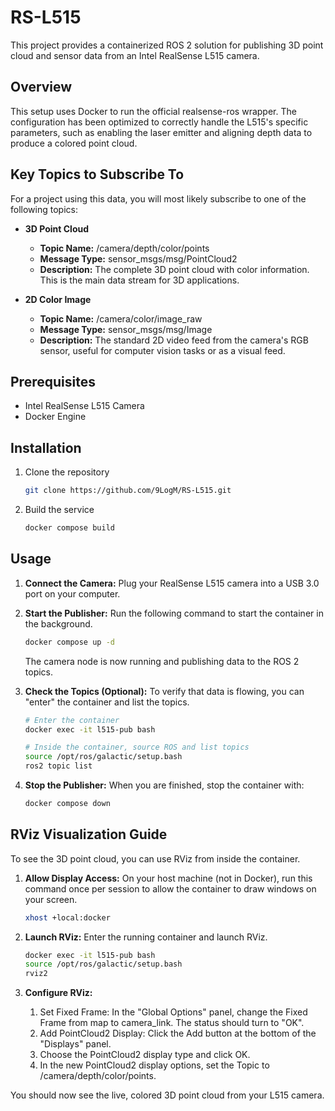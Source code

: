 # RS-L515

This project provides a containerized ROS 2 solution for publishing 3D point cloud and sensor data from an Intel RealSense L515 camera.

## Overview
This setup uses Docker to run the official realsense-ros wrapper. The configuration has been optimized to correctly handle the L515's specific parameters, such as enabling the laser emitter and aligning depth data to produce a colored point cloud.

## Key Topics to Subscribe To
For a project using this data, you will most likely subscribe to one of the following topics:

- **3D Point Cloud**
    - **Topic Name:** /camera/depth/color/points
    - **Message Type:** sensor_msgs/msg/PointCloud2
    - **Description:** The complete 3D point cloud with color information. This is the main data stream for 3D applications.

- **2D Color Image**
    - **Topic Name:** /camera/color/image_raw
    - **Message Type:** sensor_msgs/msg/Image
    - **Description:** The standard 2D video feed from the camera's RGB sensor, useful for computer vision tasks or as a visual feed.

## Prerequisites
- Intel RealSense L515 Camera  
- Docker Engine


## Installation
1. Clone the repository
    ```bash
    git clone https://github.com/9LogM/RS-L515.git
    ```

2. Build the service
    ```bash
    docker compose build
    ```
  
## Usage
1. **Connect the Camera:**
Plug your RealSense L515 camera into a USB 3.0 port on your computer.

2. **Start the Publisher:**
Run the following command to start the container in the background.
    ```bash
    docker compose up -d
    ```
    The camera node is now running and publishing data to the ROS 2 topics.

3. **Check the Topics (Optional):**
To verify that data is flowing, you can "enter" the container and list the topics.
    ```bash
    # Enter the container
    docker exec -it l515-pub bash

    # Inside the container, source ROS and list topics
    source /opt/ros/galactic/setup.bash
    ros2 topic list
    ```

4. **Stop the Publisher:**
When you are finished, stop the container with:
    ```bash
    docker compose down
    ```

## RViz Visualization Guide
To see the 3D point cloud, you can use RViz from inside the container.

1. **Allow Display Access:**
On your host machine (not in Docker), run this command once per session to allow the container to draw windows on your screen.
    ```bash
    xhost +local:docker
    ```

2. **Launch RViz:**
Enter the running container and launch RViz.
    ```bash
    docker exec -it l515-pub bash
    source /opt/ros/galactic/setup.bash
    rviz2
    ```

3. **Configure RViz:**

    1. Set Fixed Frame: In the "Global Options" panel, change the Fixed Frame from map to camera_link. The status should turn to "OK".
    2. Add PointCloud2 Display: Click the Add button at the bottom of the "Displays" panel.
    3. Choose the PointCloud2 display type and click OK.
    4. In the new PointCloud2 display options, set the Topic to /camera/depth/color/points.

You should now see the live, colored 3D point cloud from your L515 camera.